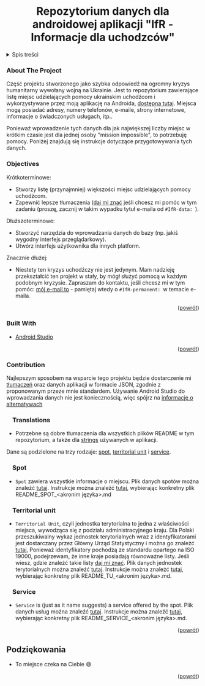 <h1 align="center">Repozytorium danych dla androidowej aplikacji "IfR - Informacje dla uchodzców"</h1>

<!-- TABLE OF CONTENTS -->
<details>
  <summary>Spis treści</summary>
  <ol>
    <li><a href="#about-the-project">O projekcie</a></li>
    <li><a href="#objectives">Cele</a></li>
    <li><a href="#built-with">Stworzony przy pomocy</a></li>
    <li><a href="#contribution">Kontrybucja</a>
    <ol>
    <li><a href="#translations">&nbsp;&nbsp;&nbsp;&nbsp;Tłumaczenia</a></li>
    <li><a href="#spot">&nbsp;&nbsp;&nbsp;&nbsp;Spot</a></li>
    <li><a href="#territorial-unit">&nbsp;&nbsp;&nbsp;&nbsp;Territorial unit</a></li>
    <li><a href="#service">&nbsp;&nbsp;&nbsp;&nbsp;Service</a></li>
    </ol></li>
    <li><a href="#credits">Podziękowania</a></li>
  </ol>
</details>

<!-- ABOUT THE PROJECT -->

### About The Project

Część projektu stworzonego jako szybka odpowiedź na ogromny kryzys humanitarny wywołany wojną na Ukrainie.
Jest to repozytorium zawierające listę miejsc udzielających pomocy ukraińskim uchodźcom i wykorzystywane przez moją aplikację na Androida, [dostępna tutaj](https://play.google.com/store/apps/details?id=eu.adamgiergun.infoforukrainianrefugees).
Miejsca mogą posiadać adresy, numery telefonów, e-maile, strony internetowe, informacje o świadczonych usługach, itp..

Ponieważ wprowadzenie tych danych dla jak największej liczby miejsc w krótkim czasie jest dla jednej osoby "mission impossible", to potrzebuję pomocy.
Poniżej znajdują się instrukcje dotyczące przygotowywania tych danych.

### Objectives

Krótkoterminowe:
* Stworzy listę (przynajmniej) większości miejsc udzielających pomocy uchodźcom.
* Zapewnić lepsze tłumaczenia ([daj mi znać](mailto:adam.giergun@gmail.com) jeśli chcesz mi pomóc w tym zadaniu (proszę, zacznij w takim wypadku tytuł e-maila od `#IfR-data: `).

Dłuższoterminowe:
* Stworzyć narzędzia do wprowadzania danych do bazy (np. jakiś wygodny interfejs przeglądarkowy).
* Utwórz interfejs użytkownika dla innych platform.

Znacznie dłużej:
* Niestety ten kryzys uchodźczy nie jest jedynym. Mam nadzieję przekształcić ten projekt w stały, by mógł służyć pomocą w każdym podobnym kryzysie. Zapraszam do kontaktu, jeśli chcesz mi w tym pomóc: [mój e-mail to](mailto:adam.giergun@gmail.com) - pamiętaj wtedy o `#IfR-permanent: `w temacie e-maila.
<p align="right">(<a href="#top">powrót</a>)</p>

### Built With

* [Android Studio](https://developer.android.com/studio)

<p align="right">(<a href="#top">powrót</a>)</p>

<!-- CONTRIBUTION -->

### Contribution

Najlepszym sposobem na wsparcie tego projektu będzie dostarczenie mi [tłumaczeń](https://github.com/AdamGiergun/IfR-data#translations) oraz danych aplikacji w formacie JSON, zgodnie z proponowanym przeze mnie standardem.
Używanie Android Studio do wprowadzania danych nie jest koniecznością, więc spójrz na [informacje o alternatywach](https://github.com/AdamGiergun/IfR-data/issues/1)

### &nbsp;&nbsp;&nbsp;&nbsp;Translations
* Potrzebne są dobre tłumaczenia dla wszystkich plików README w tym repozytorium, a także dla [strings](https://github.com/AdamGiergun/IfR-data/blob/main/data/strings.xml) używanych w aplikacji.

Dane są podzielone na trzy rodzaje: [spot](https://github.com/AdamGiergun/IfR-data#spot), [territorial unit](https://github.com/AdamGiergun/IfR-data#territorial-unit) i [service](https://github.com/AdamGiergun/IfR-data#service).

### &nbsp;&nbsp;&nbsp;&nbsp;Spot
* `Spot` zawiera wszystkie informacje o miejscu.
  Plik danych spotów można znaleźć [tutaj](https://github.com/AdamGiergun/IfR-data/blob/main/data/spots.json).
  Instrukcje można znaleźć [tutaj](https://github.com/AdamGiergun/IfR-data/blob/main/data/), wybierając konkretny plik README_SPOT_<akronim języka>.md

### &nbsp;&nbsp;&nbsp;&nbsp;Territorial unit
* `Territorial Unit`, czyli jednostka terytorialna to jedna z właściwości miejsca, wywodząca się z podziału administracyjnego kraju.
  Dla Polski przeszukiwalny wykaz jednostek terytorialnych wraz z identyfikatorami jest dostarczany przez Główny Urząd Statystyczny i można go znaleźć [tutaj](https://eteryt.stat.gov.pl/eTeryt/rejestr_teryt/udostepnianie_danych/baza_teryt/uzytkownicy_indywidualni/wyszukiwanie/wyszukiwanie.aspx?contrast=default),
  Ponieważ identyfikatory pochodzą ze standardu opartego na ISO 19000, podejrzewam, że inne kraje posiadają równoważne listy.
  Jeśli wiesz, gdzie znaleźć takie listy [daj mi znać](https://github.com/AdamGiergun/IfR-data/issues/2).
  Plik danych jednostek terytorialnych można znaleźć [tutaj](https://github.com/AdamGiergun/IfR-data/blob/main/data/territorialUnits.json).
  Instrukcje można znaleźć [tutaj](https://github.com/AdamGiergun/IfR-data/blob/main/data/), wybierając konkretny plik README_TU_<akronim języka>.md.

###  &nbsp;&nbsp;&nbsp;&nbsp;Service
* `Service` is (just as it name suggests) a service offered by the spot.
  Plik danych usług można znaleźć [tutaj](https://github.com/AdamGiergun/IfR-data/blob/main/data/services.json).
  Instrukcje można znaleźć [tutaj](https://github.com/AdamGiergun/IfR-data/blob/main/data/), wybierając konkretny plik README_SERVICE_<akronim języka>.md.

<p align="right">(<a href="#top">powrót</a>)</p>

<!-- ACKNOWLEDGMENTS -->

## Podziękowania

* To miejsce czeka na Ciebie :smile:

<p align="right">(<a href="#top">powrót</a>)</p>
